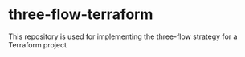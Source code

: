 # three-flow-terraform
This repository is used for implementing the three-flow strategy for a Terraform project
